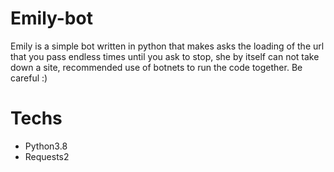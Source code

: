 # Emily-bot

Emily is a simple bot written in python that makes asks the loading of the url that you pass endless times until you ask to stop, she by itself can not take down a site, recommended use of botnets to run the code together.
Be careful :)

# Techs

* Python3.8
* Requests2
